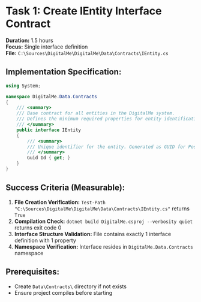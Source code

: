 # Task 1: Create IEntity Interface Contract
**Duration:** 1.5 hours  
**Focus:** Single interface definition  
**File:** `C:\Sources\DigitalMe\DigitalMe\Data\Contracts\IEntity.cs`

## Implementation Specification:
```csharp
using System;

namespace DigitalMe.Data.Contracts
{
    /// <summary>
    /// Base contract for all entities in the DigitalMe system.
    /// Defines the minimum required properties for entity identification and tracking.
    /// </summary>
    public interface IEntity
    {
        /// <summary>
        /// Unique identifier for the entity. Generated as GUID for PostgreSQL compatibility.
        /// </summary>
        Guid Id { get; }
    }
}
```

## Success Criteria (Measurable):
1. **File Creation Verification:** `Test-Path "C:\Sources\DigitalMe\DigitalMe\Data\Contracts\IEntity.cs"` returns `True`
2. **Compilation Check:** `dotnet build DigitalMe.csproj --verbosity quiet` returns exit code 0
3. **Interface Structure Validation:** File contains exactly 1 interface definition with 1 property
4. **Namespace Verification:** Interface resides in `DigitalMe.Data.Contracts` namespace

## Prerequisites:
- Create `Data\Contracts\` directory if not exists
- Ensure project compiles before starting